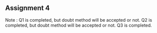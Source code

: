 ## Assignment 4
Note :
Q1 is completed, but doubt method will be accepted or not.
Q2 is completed, but doubt method will be accepted or not.
Q3 is completed.
